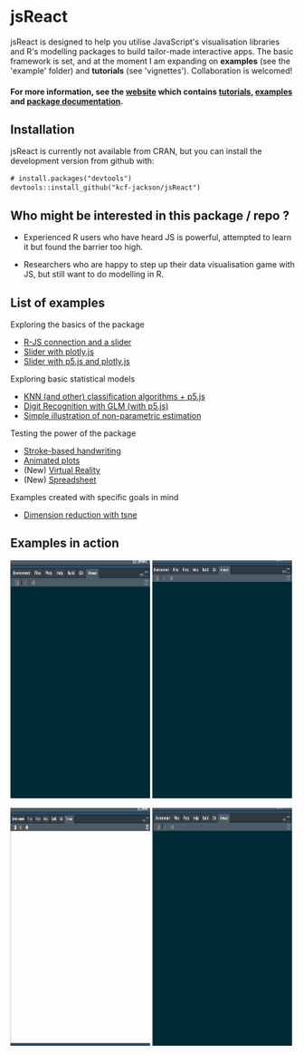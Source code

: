 
<!-- README.md is generated from README.Rmd. Please edit that file -->
jsReact
=======

jsReact is designed to help you utilise JavaScript's visualisation libraries and R's modelling packages to build tailor-made interactive apps. The basic framework is set, and at the moment I am expanding on **examples** (see the 'example' folder) and **tutorials** (see 'vignettes'). Collaboration is welcomed!

#### For more information, see the [website](https://kcf-jackson.github.io/jsReact/index.html) which contains [tutorials](https://kcf-jackson.github.io/jsReact/articles/index.html), [examples](https://kcf-jackson.github.io/jsReact/articles/examples/gallery.html) and [package documentation](https://kcf-jackson.github.io/jsReact/reference/index.html).

Installation
------------

jsReact is currently not available from CRAN, but you can install the development version from github with:

    # install.packages("devtools")
    devtools::install_github("kcf-jackson/jsReact")

Who might be interested in this package / repo ?
------------------------------------------------

-   Experienced R users who have heard JS is powerful, attempted to learn it but found the barrier too high.

-   Researchers who are happy to step up their data visualisation game with JS, but still want to do modelling in R.

List of examples
----------------

Exploring the basics of the package

-   [R-JS connection and a slider](https/articles/examples/gallery.html#eg1)
-   [Slider with plotly.js](https://kcf-jackson.github.io/jsReact/articles/examples/gallery.html#eg2)
-   [Slider with p5.js and plotly.js](https://kcf-jackson.github.io/jsReact/articles/examples/gallery.html#eg3)

Exploring basic statistical models

-   [KNN (and other) classification algorithms + p5.js](https://kcf-jackson.github.io/jsReact/articles/examples/gallery.html#eg4)
-   [Digit Recognition with GLM (with p5.js)](https://kcf-jackson.github.io/jsReact/articles/examples/gallery.html#eg5)
-   [Simple illustration of non-parametric estimation](https://kcf-jackson.github.io/jsReact/articles/examples/gallery.html#eg6)

Testing the power of the package

-   [Stroke-based handwriting](https://kcf-jackson.github.io/jsReact/articles/examples/gallery.html#eg7)
-   [Animated plots](https://kcf-jackson.github.io/jsReact/articles/examples/gallery.html#eg8)
-   (New) [Virtual Reality](https://kcf-jackson.github.io/jsReact/articles/examples/gallery.html#eg11)
-   (New) [Spreadsheet](https://kcf-jackson.github.io/jsReact/articles/examples/gallery.html#eg12)

Examples created with specific goals in mind

-   [Dimension reduction with tsne](https://kcf-jackson.github.io/jsReact/articles/examples/gallery.html#eg9)

Examples in action
------------------

<img src="vignettes/articles/gif_images/example_4.gif" alt="Example_4" style="height: 420px;width:49%"/> <img src="vignettes/articles/gif_images/example_6.gif" alt="Example_6" style="height: 420px;width:49%"/>

<img src="vignettes/articles/gif_images/example_8b.gif" alt="Example_8b" style="height: 420px; width:49%"/> <img src="vignettes/articles/gif_images/example_5.gif" alt="Example_5" style="height: 420px; width:49%"/>
